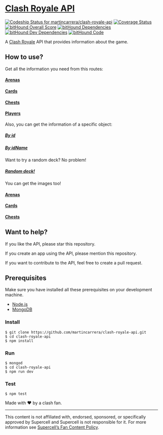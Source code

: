 # [Clash Royale API](http://www.clashapi.xyz/) 
[![Codeship Status for martincarrera/clash-royale-api](https://codeship.com/projects/4f412dd0-0006-0134-4d8c-1e95689fe79f/status?branch=master)](https://codeship.com/projects/153028) [![Coverage Status](https://coveralls.io/repos/github/martincarrera/clash-royale-api/badge.svg?branch=master)](https://coveralls.io/github/martincarrera/clash-royale-api?branch=master) [![bitHound Overall Score](https://www.bithound.io/github/martincarrera/clash-royale-api/badges/score.svg)](https://www.bithound.io/github/martincarrera/clash-royale-api) [![bitHound Dependencies](https://www.bithound.io/github/martincarrera/clash-royale-api/badges/dependencies.svg)](https://www.bithound.io/github/martincarrera/clash-royale-api/master/dependencies/npm) [![bitHound Dev Dependencies](https://www.bithound.io/github/martincarrera/clash-royale-api/badges/devDependencies.svg)](https://www.bithound.io/github/martincarrera/clash-royale-api/master/dependencies/npm) [![bitHound Code](https://www.bithound.io/github/martincarrera/clash-royale-api/badges/code.svg)](https://www.bithound.io/github/martincarrera/clash-royale-api)

A [Clash Royale](http://supercell.com/en/games/clashroyale/) API that provides information about the game.

## How to use?

Get all the information you need from this routes:

#### [Arenas](http://www.clashapi.xyz/api/arenas)
#### [Cards](http://www.clashapi.xyz/api/cards)
#### [Chests](http://www.clashapi.xyz/api/chests)
#### [Players](http://www.clashapi.xyz/api/players)

Also, you can get the information of a specific object:

##### [By id](http://www.clashapi.xyz/api/cards/574de12cc7f71c0f00e4a73a)
##### [By idName](http://www.clashapi.xyz/api/cards/arrows)

Want to try a random deck? No problem!

##### [Random deck!](http://www.clashapi.xyz/api/random-deck)

You can get the images too!

#### [Arenas](http://www.clashapi.xyz/images/arenas/royal-arena.png)
#### [Cards](http://www.clashapi.xyz/images/cards/arrows.png)
#### [Chests](http://www.clashapi.xyz/images/chests/super-magical-chest.png)

## Want to help?

If you like the API, please star this repository.

If you create an app using the API, please mention this repository.

If you want to contribute to the API, feel free to create a pull request.

## Prerequisites
Make sure you have installed all these prerequisites on your development machine.
* [Node.js](https://nodejs.org/en/download/)
* [MongoDB](https://www.mongodb.org/)

### Install
```
$ git clone https://github.com/martincarrera/clash-royale-api.git
$ cd clash-royale-api
$ npm install
```

### Run
```
$ mongod
$ cd clash-royale-api
$ npm run dev
```

### Test
```
$ npm test
```

Made with :heart: by a clash fan.

----------
This content is not affiliated with, endorsed, sponsored, or specifically approved by Supercell and Supercell is not responsible for it. For more information see [Supercell’s Fan Content Policy](www.supercell.com/fan-content-policy).
